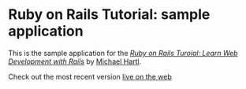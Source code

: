 # Ruby on Rails Tutorial: sample application

This is the sample application for the 
[*Ruby on Rails Turoial: Learn Web Development with Rails*](http://www.railstutorial.org)
by [Michael Hartl](http://www.michaelhartl.com).

Check out the most recent version [live on the web](http://ancient-atoll-5653.herokuapp.com/)
